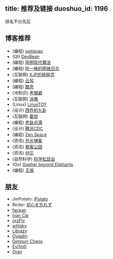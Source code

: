 title: 推荐及链接
duoshuo_id: 1196
---

排名不分先后

## 博客推荐

* (编程) [justjavac](http://justjavac.com/)
* (Qt) [DevBean](http://www.devbean.net/)
* (编程) [简明现代魔法](http://www.nowamagic.net/librarys/veda/)
* (编程) [阮一峰的网络日志](http://www.ruanyifeng.com/blog/)
* (互联网) [XJP的碎碎念](http://www.xjp.cc/)
* (编程) [云风](http://blog.codingnow.com/)
* (编程) [酷壳](http://coolshell.cn/)
* (冷知识) [考据癖](http://localhost-8080.com/)
* (互联网) [涂雅](http://iove.net/)
* (Linux) [LinuxTOY](http://linuxtoy.org/)
* (设计) [西乔的九卦](http://blog.xiqiao.info/)
* (互联网) [霍炬](http://blog.devep.net/virushuo/)
* (编程) [老赵点滴](http://blog.zhaojie.me/)
* (设计) [腾讯CDC](http://cdc.tencent.com/)
* (编程) [Zen Space](http://reeze.cn/)
* (资讯) [月光博客](http://www.williamlong.info/)
* (资讯) [极客公园](http://www.geekpark.net/)
* (资讯) [创见](http://tech2ipo.com/)
* (自然科学) [科学松鼠会](http://songshuhui.net/)
* (Go) [Gopher beyond Eliphants](http://www.mikespook.com/)
* (编程) [王垠](http://www.yinwang.org/)

## 朋友

* JmPotato: [iPotato](http://ipotato.me/)
* Ricter: [初心を忘れず](http://www.ricter.me/)
* [faceair](http://www.faceair.me/)
* [Ivan Cai](http://www.ivancai.me/)
* [orzFly](http://orzfly.com/)
* [whtsky](http://whouz.com/)
* [Librazy](http://im.librazy.org/)
* [Oyiadin](http://oyiadin.com/)
* [Dimpurr Cheny](http://im.dimpurr.com/)
* [Evi1m0](http://evilsay.cc/)
* [Oran](http://oran.pw/)

